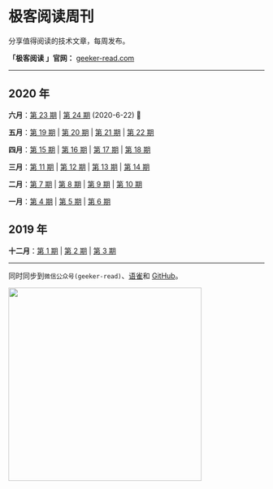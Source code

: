 # 极客阅读周刊

分享值得阅读的技术文章，每周发布。

**「极客阅读 」官网：** [geeker-read.com](https://geeker-read.com)

---

## 2020 年

**六月**：[第 23 期](https://github.com/geeker-read/weekly_issues/blob/master/docs/issue-23.md) | [第 24 期](https://github.com/geeker-read/weekly_issues/blob/master/docs/issue-24.md) (2020-6-22) 🐸

**五月**：[第 19 期](https://github.com/geeker-read/weekly_issues/blob/master/docs/issue-19.md) | [第 20 期](https://github.com/geeker-read/weekly_issues/blob/master/docs/issue-20.md) | [第 21 期](https://github.com/geeker-read/weekly_issues/blob/master/docs/issue-21.md) | [第 22 期](https://github.com/geeker-read/weekly_issues/blob/master/docs/issue-22.md)

**四月**：[第 15 期](https://github.com/geeker-read/weekly_issues/blob/master/docs/issue-15.md) | [第 16 期](https://github.com/geeker-read/weekly_issues/blob/master/docs/issue-16.md) | [第 17 期](https://github.com/geeker-read/weekly_issues/blob/master/docs/issue-17.md) | [第 18 期](https://github.com/geeker-read/weekly_issues/blob/master/docs/issue-18.md)

**三月**：[第 11 期](https://github.com/geeker-read/weekly_issues/blob/master/docs/issue-11.md) | [第 12 期](https://github.com/geeker-read/weekly_issues/blob/master/docs/issue-12.md) | [第 13 期](https://github.com/geeker-read/weekly_issues/blob/master/docs/issue-13.md) | [第 14 期](https://github.com/geeker-read/weekly_issues/blob/master/docs/issue-14.md)

**二月**：[第 7 期](https://github.com/geeker-read/weekly_issues/blob/master/docs/issue-7.md) | [第 8 期](https://github.com/geeker-read/weekly_issues/blob/master/docs/issue-8.md) | [第 9 期](https://github.com/geeker-read/weekly_issues/blob/master/docs/issue-9.md) | [第 10 期](https://github.com/geeker-read/weekly_issues/blob/master/docs/issue-10.md)

**一月**：[第 4 期](https://github.com/geeker-read/weekly_issues/blob/master/docs/issue-4.md) | [第 5 期](https://github.com/geeker-read/weekly_issues/blob/master/docs/issue-5.md) | [第 6 期](https://github.com/geeker-read/weekly_issues/blob/master/docs/issue-6.md)

## 2019 年

**十二月**：[第 1 期](https://github.com/geeker-read/weekly_issues/blob/master/docs/issue-1.md) | [第 2 期](https://github.com/geeker-read/weekly_issues/blob/master/docs/issue-2.md) | [第 3 期](https://github.com/geeker-read/weekly_issues/blob/master/docs/issue-3.md)

---

同时同步到`微信公众号(geeker-read)`、[语雀](https://www.yuque.com/books/share/8cc684ae-4d87-483b-82e5-5128e32d4cef?#)和 [GitHub](https://github.com/geeker-read/weekly_issues)。

<img src="https://geeker-cdn.devhub.top/assets/geeker-read-wx-qr-code-v2.png" width="380">
